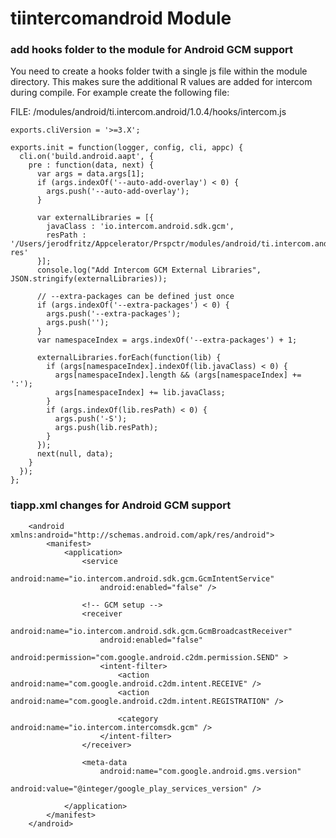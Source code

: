 # tiintercomandroid Module

### add hooks folder to the module for Android GCM support
You need to create a hooks folder twith a single js file within the module directory.  This makes sure the additional R values are added for intercom during compile.  For example create the following file:

FILE: /modules/android/ti.intercom.android/1.0.4/hooks/intercom.js
```
exports.cliVersion = '>=3.X';

exports.init = function(logger, config, cli, appc) {
  cli.on('build.android.aapt', {
    pre : function(data, next) {
      var args = data.args[1];
      if (args.indexOf('--auto-add-overlay') < 0) {
        args.push('--auto-add-overlay');
      }

      var externalLibraries = [{
        javaClass : 'io.intercom.android.sdk.gcm',
        resPath : '/Users/jerodfritz/Appcelerator/Prspctr/modules/android/ti.intercom.android/1.0.4/platform/android/gcm-res'
      }];
      console.log("Add Intercom GCM External Libraries", JSON.stringify(externalLibraries));

      // --extra-packages can be defined just once
      if (args.indexOf('--extra-packages') < 0) {
        args.push('--extra-packages');
        args.push('');
      }
      var namespaceIndex = args.indexOf('--extra-packages') + 1;

      externalLibraries.forEach(function(lib) {
        if (args[namespaceIndex].indexOf(lib.javaClass) < 0) {
          args[namespaceIndex].length && (args[namespaceIndex] += ':');
          args[namespaceIndex] += lib.javaClass;
        }
        if (args.indexOf(lib.resPath) < 0) {
          args.push('-S');
          args.push(lib.resPath);
        }
      });
      next(null, data);
    }
  });
};
```


### tiapp.xml changes for Android GCM support
```
    <android xmlns:android="http://schemas.android.com/apk/res/android">
        <manifest>
            <application>
                <service
                    android:name="io.intercom.android.sdk.gcm.GcmIntentService"
                    android:enabled="false" />

                <!-- GCM setup -->
                <receiver
                    android:name="io.intercom.android.sdk.gcm.GcmBroadcastReceiver"
                    android:enabled="false"
                    android:permission="com.google.android.c2dm.permission.SEND" >
                    <intent-filter>
                        <action android:name="com.google.android.c2dm.intent.RECEIVE" />
                        <action android:name="com.google.android.c2dm.intent.REGISTRATION" />

                        <category android:name="io.intercom.intercomsdk.gcm" />
                    </intent-filter>
                </receiver>

                <meta-data
                    android:name="com.google.android.gms.version"
                    android:value="@integer/google_play_services_version" />

            </application>
        </manifest>    
    </android>
```
